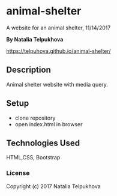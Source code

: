 # animal-shelter

A website for an animal shelter, 11/14/2017

**By Natalia Telpukhova**

https://telpuhova.github.io/animal-shelter/

## Description

Animal shelter website with media query.

## Setup

* clone repository
* open index.html in browser

## Technologies Used

HTML,CSS, Bootstrap

### License

Copyright (c) 2017 Natalia Telpukhova
